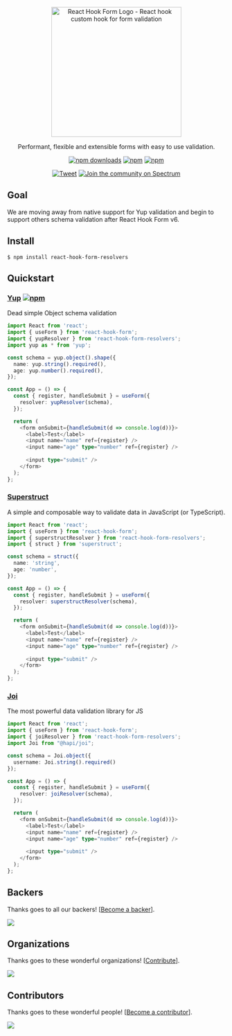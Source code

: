 <div align="center">
    <p align="center">
        <a href="https://react-hook-form.com" title="React Hook Form - Simple React forms validation">
            <img src="https://raw.githubusercontent.com/bluebill1049/react-hook-form/master/website/logo.png" alt="React Hook Form Logo - React hook custom hook for form validation" width="300px" />
        </a>
    </p>
</div>

<p align="center">Performant, flexible and extensible forms with easy to use validation.</p>

<div align="center">

[![npm downloads](https://img.shields.io/npm/dm/react-hook-form-resolvers.svg?style=for-the-badge)](https://www.npmjs.com/package/react-hook-form-resolvers)
[![npm](https://img.shields.io/npm/dt/react-hook-form-resolvers.svg?style=for-the-badge)](https://www.npmjs.com/package/react-hook-form-resolvers)
[![npm](https://img.shields.io/bundlephobia/minzip/react-hook-form-resolvers?style=for-the-badge)](https://bundlephobia.com/result?p=react-hook-form-resolvers)

[![Tweet](https://img.shields.io/twitter/url/http/shields.io.svg?style=social)](https://twitter.com/intent/tweet?text=React+hooks+for+form+validation+without+the+hassle&url=https://github.com/bluebill1049/react-hook-form-resolvers)&nbsp;[![Join the community on Spectrum](https://withspectrum.github.io/badge/badge.svg)](https://spectrum.chat/react-hook-form)

</div>

## Goal

We are moving away from native support for Yup validation and begin to support others schema validation after React Hook Form v6.

## Install

    $ npm install react-hook-form-resolvers

## Quickstart

### [Yup](https://github.com/jquense/yup) [![npm](https://img.shields.io/bundlephobia/minzip/yup?style=for-the-badge)](https://bundlephobia.com/result?p=yup)

Dead simple Object schema validation

```typescript jsx
import React from 'react';
import { useForm } from 'react-hook-form';
import { yupResolver } from 'react-hook-form-resolvers';
import yup as * from 'yup';

const schema = yup.object().shape({
  name: yup.string().required(),
  age: yup.number().required(),
});

const App = () => {
  const { register, handleSubmit } = useForm({
    resolver: yupResolver(schema),
  });

  return (
    <form onSubmit={handleSubmit(d => console.log(d))}>
      <label>Test</label>
      <input name="name" ref={register} />
      <input name="age" type="number" ref={register} />
    
      <input type="submit" />
    </form>
  );
};
```

### [Superstruct](https://github.com/ianstormtaylor/superstruct)

A simple and composable way to validate data in JavaScript (or TypeScript).
  
```typescript jsx
import React from 'react';
import { useForm } from 'react-hook-form';
import { superstructResolver } from 'react-hook-form-resolvers';
import { struct } from 'superstruct';

const schema = struct({
  name: 'string',
  age: 'number',
});

const App = () => {
  const { register, handleSubmit } = useForm({
    resolver: superstructResolver(schema),
  });

  return (
    <form onSubmit={handleSubmit(d => console.log(d))}>
      <label>Test</label>
      <input name="name" ref={register} />
      <input name="age" type="number" ref={register} />
    
      <input type="submit" />
    </form>
  );
};
```

### [Joi](https://github.com/hapijs/joi)

The most powerful data validation library for JS
  
```typescript jsx
import React from 'react';
import { useForm } from 'react-hook-form';
import { joiResolver } from 'react-hook-form-resolvers';
import Joi from "@hapi/joi";

const schema = Joi.object({
  username: Joi.string().required()
});

const App = () => {
  const { register, handleSubmit } = useForm({
    resolver: joiResolver(schema),
  });

  return (
    <form onSubmit={handleSubmit(d => console.log(d))}>
      <label>Test</label>
      <input name="name" ref={register} />
      <input name="age" type="number" ref={register} />
    
      <input type="submit" />
    </form>
  );
};
```

## Backers

Thanks goes to all our backers! [[Become a backer](https://opencollective.com/react-hook-form#backer)].

<a href="https://opencollective.com/react-hook-form#backers">
    <img src="https://opencollective.com/react-hook-form/backers.svg?width=950" />
</a>

## Organizations

Thanks goes to these wonderful organizations! [[Contribute](https://opencollective.com/react-hook-form/contribute)].

<a href="https://github.com/react-hook-form/react-hook-form/graphs/contributors">
    <img src="https://opencollective.com/react-hook-form/organizations.svg?width=950" />
</a>

## Contributors

Thanks goes to these wonderful people! [[Become a contributor](CONTRIBUTING.md)].

<a href="https://github.com/react-hook-form/react-hook-form/graphs/contributors">
    <img src="https://opencollective.com/react-hook-form/contributors.svg?width=950" />
</a>
